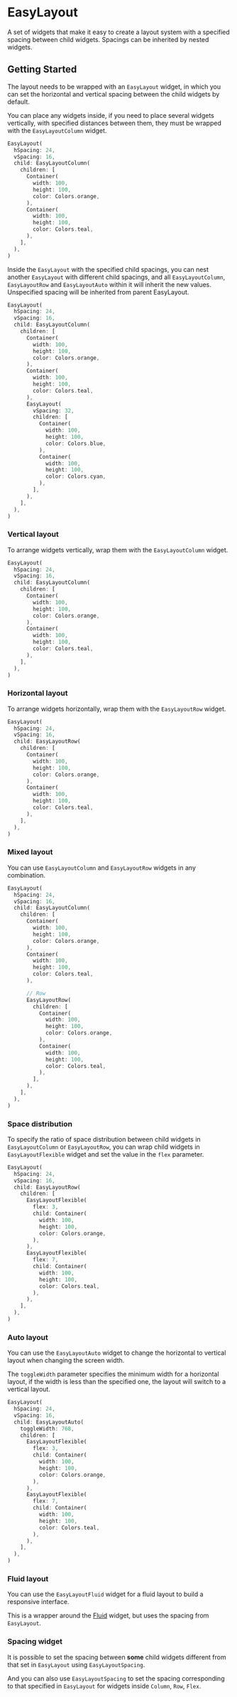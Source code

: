 # EasyLayout

A set of widgets that make it easy to create a layout system with a specified spacing between child widgets. Spacings can be inherited by nested widgets.

## Getting Started

The layout needs to be wrapped with an `EasyLayout` widget, in which you can set the horizontal and vertical spacing between the child widgets by default.

You can place any widgets inside, if you need to place several widgets vertically, with specified distances between them, they must be wrapped with the `EasyLayoutColumn` widget.
```dart
EasyLayout(
  hSpacing: 24,
  vSpacing: 16,
  child: EasyLayoutColumn(
    children: [
      Container(
        width: 100,
        height: 100,
        color: Colors.orange,
      ),
      Container(
        width: 100,
        height: 100,
        color: Colors.teal,
      ),
    ],
  ),
)
```

Inside the `EasyLayout` with the specified child spacings, you can nest another `EasyLayout` with different child spacings, and all `EasyLayoutColumn`, `EasyLayoutRow` and `EasyLayoutAuto` within it will inherit the new values. Unspecified spacing will be inherited from parent EasyLayout.
```dart
EasyLayout(
  hSpacing: 24,
  vSpacing: 16,
  child: EasyLayoutColumn(
    children: [
      Container(
        width: 100,
        height: 100,
        color: Colors.orange,
      ),
      Container(
        width: 100,
        height: 100,
        color: Colors.teal,
      ),
      EasyLayout(
        vSpacing: 32,
        children: [
          Container(
            width: 100,
            height: 100,
            color: Colors.blue,
          ),
          Container(
            width: 100,
            height: 100,
            color: Colors.cyan,
          ),
        ],
      ),
    ],
  ),
)
```

### Vertical layout

To arrange widgets vertically, wrap them with the `EasyLayoutColumn` widget.
```dart
EasyLayout(
  hSpacing: 24,
  vSpacing: 16,
  child: EasyLayoutColumn(
    children: [
      Container(
        width: 100,
        height: 100,
        color: Colors.orange,
      ),
      Container(
        width: 100,
        height: 100,
        color: Colors.teal,
      ),
    ],
  ),
)
```

### Horizontal layout

To arrange widgets horizontally, wrap them with the `EasyLayoutRow` widget.
```dart
EasyLayout(
  hSpacing: 24,
  vSpacing: 16,
  child: EasyLayoutRow(
    children: [
      Container(
        width: 100,
        height: 100,
        color: Colors.orange,
      ),
      Container(
        width: 100,
        height: 100,
        color: Colors.teal,
      ),
    ],
  ),
)
```

### Mixed layout

You can use `EasyLayoutColumn` and `EasyLayoutRow` widgets in any combination.
```dart
EasyLayout(
  hSpacing: 24,
  vSpacing: 16,
  child: EasyLayoutColumn(
    children: [
      Container(
        width: 100,
        height: 100,
        color: Colors.orange,
      ),
      Container(
        width: 100,
        height: 100,
        color: Colors.teal,
      ),

      // Row
      EasyLayoutRow(
        children: [
          Container(
            width: 100,
            height: 100,
            color: Colors.orange,
          ),
          Container(
            width: 100,
            height: 100,
            color: Colors.teal,
          ),
        ],
      ),
    ],
  ),
)
```

### Space distribution

To specify the ratio of space distribution between child widgets in `EasyLayoutColumn` or `EasyLayoutRow`, you can wrap child widgets in `EasyLayoutFlexible` widget and set the value in the `flex` parameter.
```dart
EasyLayout(
  hSpacing: 24,
  vSpacing: 16,
  child: EasyLayoutRow(
    children: [
      EasyLayoutFlexible(
        flex: 3,
        child: Container(
          width: 100,
          height: 100,
          color: Colors.orange,
        ),
      ),
      EasyLayoutFlexible(
        flex: 7,
        child: Container(
          width: 100,
          height: 100,
          color: Colors.teal,
        ),
      ),
    ],
  ),
)

```

### Auto layout

You can use the `EasyLayoutAuto` widget to change the horizontal to vertical layout when changing the screen width.

The `toggleWidth` parameter specifies the minimum width for a horizontal layout, if the width is less than the specified one, the layout will switch to a vertical layout.
```dart
EasyLayout(
  hSpacing: 24,
  vSpacing: 16,
  child: EasyLayoutAuto(
    toggleWidth: 768,
    children: [
      EasyLayoutFlexible(
        flex: 3,
        child: Container(
          width: 100,
          height: 100,
          color: Colors.orange,
        ),
      ),
      EasyLayoutFlexible(
        flex: 7,
        child: Container(
          width: 100,
          height: 100,
          color: Colors.teal,
        ),
      ),
    ],
  ),
)
```

### Fluid layout

You can use the `EasyLayoutFluid` widget for a fluid layout to build a responsive interface.

This is a wrapper around the [Fluid](https://pub.dev/packages/fluid_kit) widget, but uses the spacing from `EasyLayout`.


### Spacing widget

It is possible to set the spacing between **some** child widgets different from that set in `EasyLayout` using `EasyLayoutSpacing`.

And you can also use `EasyLayoutSpacing` to set the spacing corresponding to that specified in `EasyLayout` for widgets inside `Column`, `Row`, `Flex`.
